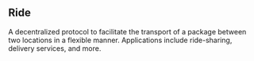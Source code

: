 ## Ride

A decentralized protocol to facilitate the transport of a package between two locations in a flexible manner. Applications include ride-sharing, delivery services, and more.